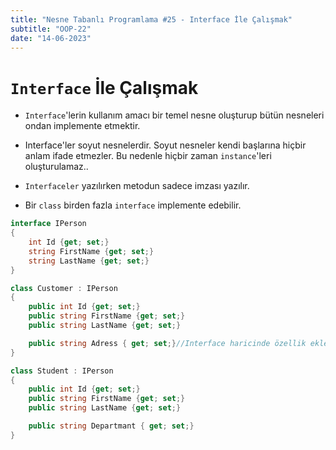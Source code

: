 ```yaml
---
title: "Nesne Tabanlı Programlama #25 - Interface İle Çalışmak"
subtitle: "OOP-22"
date: "14-06-2023"
---
```


# **`Interface` İle Çalışmak**

- `Interface`'lerin kullanım amacı bir temel nesne oluşturup bütün nesneleri ondan implemente etmektir.

- Interface'ler soyut nesnelerdir. Soyut nesneler kendi başlarına hiçbir anlam ifade etmezler. Bu nedenle hiçbir zaman `instance`'leri oluşturulamaz..

- `Interfaceler` yazılırken metodun sadece imzası yazılır.

- Bir `class` birden fazla `interface` implemente edebilir.

```csharp
interface IPerson
{
    int Id {get; set;}
    string FirstName {get; set;}
    string LastName {get; set;}
}

class Customer : IPerson
{
    public int Id {get; set;}
    public string FirstName {get; set;}
    public string LastName {get; set;}

    public string Adress { get; set;}//Interface haricinde özellik eklenebilir.
}

class Student : IPerson
{
    public int Id {get; set;}
    public string FirstName {get; set;}
    public string LastName {get; set;}

    public string Departmant { get; set;}
}

```
